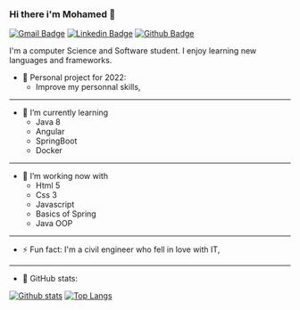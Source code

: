 ### Hi there i'm Mohamed 👋

[![Gmail Badge](https://img.shields.io/badge/-yahyanimohamed92@gmail.com-c14438?style=flat&logo=Gmail&logoColor=white&link=mailto:yahyanimohamed92@gmail.com)](mailto:yahyanimohamed92@gmail.com) 
[![Linkedin Badge](https://img.shields.io/badge/-yahyanimed-0072b1?style=flat&logo=Linkedin&logoColor=white&link=https://www.linkedin.com/in/yahyanimed/)](https://www.linkedin.com/in/yahyani-med/) [![Github Badge](https://img.shields.io/badge/-myahyani-grey?style=flat&logo=github&logoColor=white&link=https://github.com/myahyani/)](https://www.github.com/myahyani/)


I'm a computer Science and Software student. I enjoy learning new languages and frameworks.

- 🔭 Personal project for 2022: 
   + Improve my personnal skills,
   
---
- 🌱 I’m currently learning 
    + Java 8
    + Angular
    + SpringBoot
    + Docker
---
- 🤔 I’m working now with
    + Html 5
    + Css 3
    + Javascript
    + Basics of Spring
    + Java OOP
---
- ⚡ Fun fact: I'm a civil engineer who fell in love with IT,
---
+ 🤔 GitHub stats:

[![Github stats](https://github-readme-stats.vercel.app/api?username=myahyani&show_icons=true&include_all_commits=true)](https://github.com/myahyani/github-readme-stats)
[![Top Langs](https://github-readme-stats.vercel.app/api/top-langs/?username=myahyani&layout=compact)](https://github.com/myahyani/github-readme-stats)
